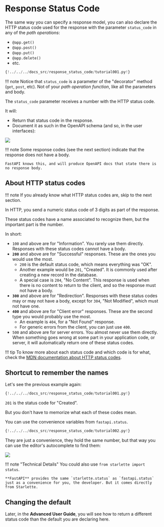 # Response Status Code

The same way you can specify a response model, you can also declare the HTTP status code used for the response with the parameter `status_code` in any of the *path operations*:

* `@app.get()`
* `@app.post()`
* `@app.put()`
* `@app.delete()`
* etc.

```Python hl_lines="6"
{!../../../docs_src/response_status_code/tutorial001.py!}
```

!!! note
    Notice that `status_code` is a parameter of the "decorator" method (`get`, `post`, etc). Not of your *path operation function*, like all the parameters and body.

The `status_code` parameter receives a number with the HTTP status code.

It will:

* Return that status code in the response.
* Document it as such in the OpenAPI schema (and so, in the user interfaces):

<img src="/img/tutorial/response-status-code/image01.png">

!!! note
    Some response codes (see the next section) indicate that the response does not have a body.

    FastAPI knows this, and will produce OpenAPI docs that state there is no response body.

## About HTTP status codes

!!! note
    If you already know what HTTP status codes are, skip to the next section.

In HTTP, you send a numeric status code of 3 digits as part of the response.

These status codes have a name associated to recognize them, but the important part is the number.

In short:

* `100` and above are for "Information". You rarely use them directly.  Responses with these status codes cannot have a body.
* **`200`** and above are for "Successful" responses. These are the ones you would use the most.
    * `200` is the default status code, which means everything was "OK".
    * Another example would be `201`, "Created". It is commonly used after creating a new record in the database.
    * A special case is `204`, "No Content".  This response is used when there is no content to return to the client, and so the response must not have a body.
* **`300`** and above are for "Redirection".  Responses with these status codes may or may not have a body, except for `304`, "Not Modified", which must not have one.
* **`400`** and above are for "Client error" responses. These are the second type you would probably use the most.
    * An example is `404`, for a "Not Found" response.
    * For generic errors from the client, you can just use `400`.
* `500` and above are for server errors. You almost never use them directly. When something goes wrong at some part in your application code, or server, it will automatically return one of these status codes.

!!! tip
    To know more about each status code and which code is for what, check the <a href="https://developer.mozilla.org/en-US/docs/Web/HTTP/Status" class="external-link" target="_blank"><abbr title="Mozilla Developer Network">MDN</abbr> documentation about HTTP status codes</a>.

## Shortcut to remember the names

Let's see the previous example again:

```Python hl_lines="6"
{!../../../docs_src/response_status_code/tutorial001.py!}
```

`201` is the status code for "Created".

But you don't have to memorize what each of these codes mean.

You can use the convenience variables from `fastapi.status`.

```Python hl_lines="1 6"
{!../../../docs_src/response_status_code/tutorial002.py!}
```

They are just a convenience, they hold the same number, but that way you can use the editor's autocomplete to find them:

<img src="/img/tutorial/response-status-code/image02.png">

!!! note "Technical Details"
    You could also use `from starlette import status`.

    **FastAPI** provides the same `starlette.status` as `fastapi.status` just as a convenience for you, the developer. But it comes directly from Starlette.

## Changing the default

Later, in the **Advanced User Guide**, you will see how to return a different status code than the default you are declaring here.
